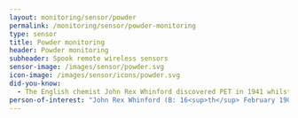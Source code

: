 ```yaml
---
layout: monitoring/sensor/powder
permalink: /monitoring/sensor/powder-monitoring
type: sensor
title: Powder monitoring
header: Powder monitoring
subheader: Spook remote wireless sensors
sensor-image: /images/sensor/powder.svg
icon-image: /images/sensor/icons/powder.svg
did-you-know:
  - The English chemist John Rex Whinford discovered PET in 1941 whilst researching polymers that could be used to make fibres with his colleague James Tennant Dickson. They patented the first polyester fibre which they named Terylene three years after Nylon was developed.
person-of-interest: "John Rex Whinford (B: 16<sup>th</sup> February 1901 - D: 6<sup>th</sup> July 1966)"
---
```

